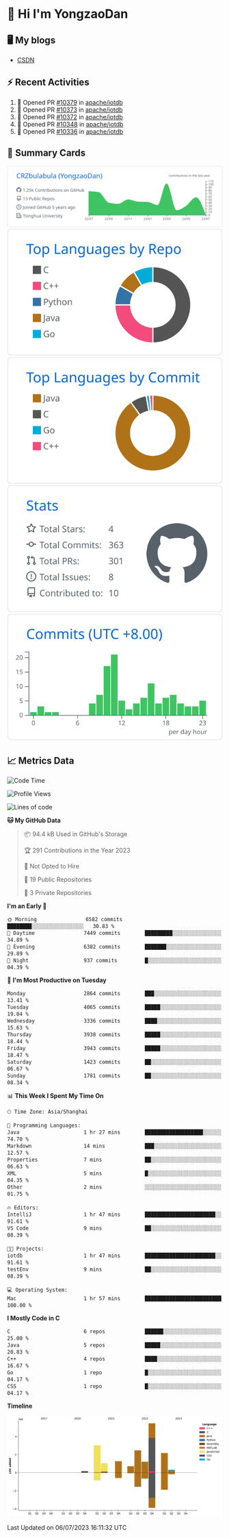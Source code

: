 # 👋 Hi I'm YongzaoDan

## 🖥 My blogs
  + [CSDN](https://blog.csdn.net/CRZbulabula?type=blog)

## ⚡ Recent Activities
<!--START_SECTION:activity-->
1. 💪 Opened PR [#10379](https://github.com/apache/iotdb/pull/10379) in [apache/iotdb](https://github.com/apache/iotdb)
2. 💪 Opened PR [#10373](https://github.com/apache/iotdb/pull/10373) in [apache/iotdb](https://github.com/apache/iotdb)
3. 💪 Opened PR [#10372](https://github.com/apache/iotdb/pull/10372) in [apache/iotdb](https://github.com/apache/iotdb)
4. 💪 Opened PR [#10348](https://github.com/apache/iotdb/pull/10348) in [apache/iotdb](https://github.com/apache/iotdb)
5. 💪 Opened PR [#10336](https://github.com/apache/iotdb/pull/10336) in [apache/iotdb](https://github.com/apache/iotdb)
<!--END_SECTION:activity-->

## 🎑 Summary Cards

[![](https://raw.githubusercontent.com/CRZbulabula/CRZbulabula/main/profile-summary-card-output/github/0-profile-details.svg)](https://github.com/vn7n24fzkq/github-profile-summary-cards)
[![](https://raw.githubusercontent.com/CRZbulabula/CRZbulabula/main/profile-summary-card-output/github/1-repos-per-language.svg)](https://github.com/vn7n24fzkq/github-profile-summary-cards) [![](https://raw.githubusercontent.com/CRZbulabula/CRZbulabula/main/profile-summary-card-output/github/2-most-commit-language.svg)](https://github.com/vn7n24fzkq/github-profile-summary-cards)
[![](https://raw.githubusercontent.com/CRZbulabula/CRZbulabula/main/profile-summary-card-output/github/3-stats.svg)](https://github.com/vn7n24fzkq/github-profile-summary-cards) [![](https://raw.githubusercontent.com/CRZbulabula/CRZbulabula/main/profile-summary-card-output/github/4-productive-time.svg)](https://github.com/vn7n24fzkq/github-profile-summary-cards)

## 📈 Metrics Data

<!--START_SECTION:waka-->
![Code Time](http://img.shields.io/badge/Code%20Time-208%20hrs%2010%20mins-blue)

![Profile Views](http://img.shields.io/badge/Profile%20Views-0-blue)

![Lines of code](https://img.shields.io/badge/From%20Hello%20World%20I%27ve%20Written-17.8%20million%20lines%20of%20code-blue)

**🐱 My GitHub Data** 

> 📦 94.4 kB Used in GitHub's Storage 
 > 
> 🏆 291 Contributions in the Year 2023
 > 
> 🚫 Not Opted to Hire
 > 
> 📜 19 Public Repositories 
 > 
> 🔑 3 Private Repositories 
 > 
**I'm an Early 🐤** 

```text
🌞 Morning                6582 commits        ████████░░░░░░░░░░░░░░░░░   30.83 % 
🌆 Daytime                7449 commits        █████████░░░░░░░░░░░░░░░░   34.89 % 
🌃 Evening                6382 commits        ███████░░░░░░░░░░░░░░░░░░   29.89 % 
🌙 Night                  937 commits         █░░░░░░░░░░░░░░░░░░░░░░░░   04.39 % 
```
📅 **I'm Most Productive on Tuesday** 

```text
Monday                   2864 commits        ███░░░░░░░░░░░░░░░░░░░░░░   13.41 % 
Tuesday                  4065 commits        █████░░░░░░░░░░░░░░░░░░░░   19.04 % 
Wednesday                3336 commits        ████░░░░░░░░░░░░░░░░░░░░░   15.63 % 
Thursday                 3938 commits        █████░░░░░░░░░░░░░░░░░░░░   18.44 % 
Friday                   3943 commits        █████░░░░░░░░░░░░░░░░░░░░   18.47 % 
Saturday                 1423 commits        ██░░░░░░░░░░░░░░░░░░░░░░░   06.67 % 
Sunday                   1781 commits        ██░░░░░░░░░░░░░░░░░░░░░░░   08.34 % 
```


📊 **This Week I Spent My Time On** 

```text
🕑︎ Time Zone: Asia/Shanghai

💬 Programming Languages: 
Java                     1 hr 27 mins        ███████████████████░░░░░░   74.70 % 
Markdown                 14 mins             ███░░░░░░░░░░░░░░░░░░░░░░   12.57 % 
Properties               7 mins              ██░░░░░░░░░░░░░░░░░░░░░░░   06.63 % 
XML                      5 mins              █░░░░░░░░░░░░░░░░░░░░░░░░   04.35 % 
Other                    2 mins              ░░░░░░░░░░░░░░░░░░░░░░░░░   01.75 % 

🔥 Editors: 
IntelliJ                 1 hr 47 mins        ███████████████████████░░   91.61 % 
VS Code                  9 mins              ██░░░░░░░░░░░░░░░░░░░░░░░   08.39 % 

🐱‍💻 Projects: 
iotdb                    1 hr 47 mins        ███████████████████████░░   91.61 % 
testEnv                  9 mins              ██░░░░░░░░░░░░░░░░░░░░░░░   08.39 % 

💻 Operating System: 
Mac                      1 hr 57 mins        █████████████████████████   100.00 % 
```

**I Mostly Code in C** 

```text
C                        6 repos             ██████░░░░░░░░░░░░░░░░░░░   25.00 % 
Java                     5 repos             █████░░░░░░░░░░░░░░░░░░░░   20.83 % 
C++                      4 repos             ████░░░░░░░░░░░░░░░░░░░░░   16.67 % 
Go                       1 repo              █░░░░░░░░░░░░░░░░░░░░░░░░   04.17 % 
CSS                      1 repo              █░░░░░░░░░░░░░░░░░░░░░░░░   04.17 % 
```



**Timeline**

![Lines of Code chart](https://raw.githubusercontent.com/CRZbulabula/CRZbulabula/main/assets/bar_graph.png)


 Last Updated on 06/07/2023 16:11:32 UTC
<!--END_SECTION:waka-->

